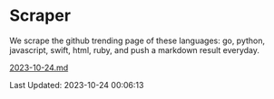 # Scraper

We scrape the github trending page of these languages: go, python, javascript, swift, html, ruby, and push a markdown result everyday.

[2023-10-24.md](https://github.com/henson/Scraper/blob/master/2023-10-24.md)

Last Updated: 2023-10-24 00:06:13